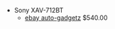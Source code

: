 * Sony XAV-712BT
    * [ebay auto-gadgetz](http://www.ebay.com.au/itm/SONY-XAV-712BT-7-Monitor-CD-DVD-MP3-USB-MirrorLink-BLUETOOTH-Car-Stereo-Player-/171281764448?pt=AU_Car_Parts_Accessories&hash=item27e1305060) $540.00
